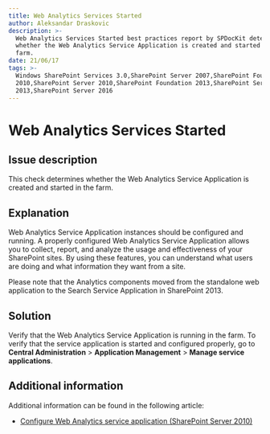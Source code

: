```yaml
---
title: Web Analytics Services Started
author: Aleksandar Draskovic
description: >-
  Web Analytics Services Started best practices report by SPDocKit determines
  whether the Web Analytics Service Application is created and started in the
  farm.
date: 21/06/17
tags: >-
  Windows SharePoint Services 3.0,SharePoint Server 2007,SharePoint Foundation
  2010,SharePoint Server 2010,SharePoint Foundation 2013,SharePoint Server
  2013,SharePoint Server 2016
---
```


# Web Analytics Services Started

## Issue description

This check determines whether the Web Analytics Service Application is created and started in the farm.

## Explanation

Web Analytics Service Application instances should be configured and running. A properly configured Web Analytics Service Application allows you to collect, report, and analyze the usage and effectiveness of your SharePoint sites. By using these features, you can understand what users are doing and what information they want from a site.

Please note that the Analytics components moved from the standalone web application to the Search Service Application in SharePoint 2013.

## Solution

Verify that the Web Analytics Service Application is running in the farm. To verify that the service application is started and configured properly, go to **Central Administration** &gt; **Application Management** &gt; **Manage service applications**.

## Additional information

Additional information can be found in the following article:

* [Configure Web Analytics service application \(SharePoint Server 2010\)](https://technet.microsoft.com/en-us/library/gg266382%28v=office.14%29.aspx)

